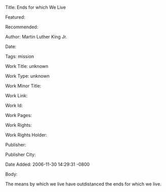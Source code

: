 Title: Ends for which We Live

Featured: 

Recommended: 

Author: Martin Luther King Jr.

Date: 

Tags: mission

Work Title: unknown

Work Type: unknown

Work Minor Title:  

Work Link: 

Work Id:  

Work Pages:  

Work Rights:  

Work Rights Holder:  

Publisher:  

Publisher City:  

Date Added: 2006-11-30 14:29:31 -0800

Body:

The means by which we live have outdistanced the ends for which we live.


